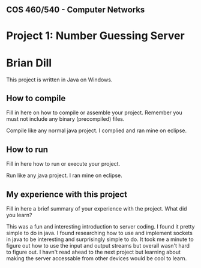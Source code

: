 ## COS 460/540 - Computer Networks
# Project 1: Number Guessing Server

# Brian Dill

This project is written in Java on Windows.

## How to compile

Fill in here on how to compile or assemble your project. Remember you must not
include any binary (precompiled) files.

Compile like any normal java project. I complied and ran mine on eclipse. 

## How to run

Fill in here how to run or execute your project.

Run like any java project. I ran mine on eclipse.

## My experience with this project

Fill in here a brief summary of your experience with the project. What did you
learn?

This was a fun and interesting introduction to server coding. I found it pretty simple to do
in java. I found researching how to use and implement sockets in java to be interesting and
surprisingly simple to do. It took me a minute to figure out how to use the input and output streams
but overall wasn't hard to figure out. I havn't read ahead to the next project but learning about
making the server accessable from other devices would be cool to learn. 
